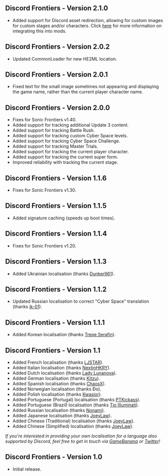 ## Discord Frontiers - Version 2.1.0
- Added support for Discord asset redirection, allowing for custom images for custom stages and/or characters. Click [here](https://github.com/hyperbx/Code-Mods/blob/main/Sonic%20Frontiers/DiscordFrontiers/README.md#mod-integration) for more information on integrating this into mods.

## Discord Frontiers - Version 2.0.2
- Updated CommonLoader for new HE2ML location.

## Discord Frontiers - Version 2.0.1
- Fixed text for the small image sometimes not appearing and displaying the game name, rather than the current player character name.

## Discord Frontiers - Version 2.0.0
- Fixes for Sonic Frontiers v1.40.
- Added support for tracking additional Update 3 content.
- Added support for tracking Battle Rush.
- Added support for tracking custom Cyber Space levels.
- Added support for tracking Cyber Space Challenge.
- Added support for tracking Master Trials.
- Added support for tracking the current player character.
- Added support for tracking the current super form.
- Improved reliability with tracking the current stage.

## Discord Frontiers - Version 1.1.6
- Fixes for Sonic Frontiers v1.30.

## Discord Frontiers - Version 1.1.5
- Added signature caching (speeds up boot times).

## Discord Frontiers - Version 1.1.4
- Fixes for Sonic Frontiers v1.20.

## Discord Frontiers - Version 1.1.3
- Added Ukrainian localisation (thanks [Dunker961](https://github.com/Dunker961)).

## Discord Frontiers - Version 1.1.2
- Updated Russian localisation to correct "Cyber Space" translation (thanks [ik-01](https://github.com/ik-01)).

## Discord Frontiers - Version 1.1.1
- Added Korean localisation (thanks [Trepe Serafin](https://gamebanana.com/members/2351910)).

## Discord Frontiers - Version 1.1
- Added French localisation (thanks [LJSTAR](https://twitter.com/LJSTAR_)).
- Added Italian localisation (thanks [NextinHKRY](https://github.com/NextinMono)).
- Added Dutch localisation (thanks [Lady Lunanova](https://twitter.com/LadyLunanova)).
- Added German localisation (thanks [Kitzu](https://twitter.com/AsuKitzu)).
- Added Spanish localisation (thanks [ChaosX](https://twitter.com/ChaosX2006)).
- Added Norwegian localisation (thanks Đo).
- Added Polish localisation (thanks [Kwasior](https://github.com/ThisKwasior)).
- Added Portuguese (Portugal) localisation (thanks [PTKickass](https://github.com/PTKickass)).
- Added Portuguese (Brazil) localisation (thanks [Tio Illuminati](https://twitter.com/ImTioIlluminati)).
- Added Russian localisation (thanks [Nonami](https://gamebanana.com/members/1696613)).
- Added Japanese localisation (thanks [JoeyLaw](https://www.youtube.com/@joeylaw123)).
- Added Chinese (Traditional) localisation (thanks [JoeyLaw](https://www.youtube.com/@joeylaw123)).
- Added Chinese (Simplified) localisation (thanks [JoeyLaw](https://www.youtube.com/@joeylaw123)).

*If you're interested in providing your own localisation for a language also supported by Discord, feel free to get in touch via [GameBanana](https://gamebanana.com/members/1673715) or [Twitter](https://twitter.com/HyperBE32)!*

## Discord Frontiers - Version 1.0
- Initial release.